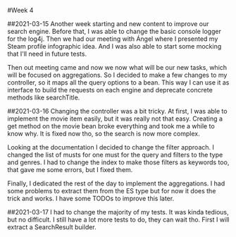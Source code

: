 #Week 4

##2021-03-15
Another week starting and new content to improve our search engine.
Before that, I was able to change the basic console logger for the log4j.
Then we had our meeting with Ángel where I presented my Steam profile infographic idea.
And I was also able to start some mocking that I'll need in future tests.

Then out meeting came and now we now what will be our new tasks, which will be focused on aggregations.
So I decided to make a few changes to my controller, so it maps all the query options to a bean.
This way I can use it as interface to build the requests on each engine and deprecate concrete methods like searchTitle.

##2021-03-16
Changing the controller was a bit tricky. 
At first, I was able to implement the movie item easily, but it was really not that easy.
Creating a get method on the movie bean broke everything and took me a while to know why.
It is fixed now tho, so the search is now more complex.

Looking at the documentation I decided to change the filter approach.
I changed the list of musts for one must for the query and filters to the type and genres.
I had to change the index to make those filters as keywords too, that gave me some errors, but I fixed them.

Finally, I dedicated the rest of the day to implement the aggregations.
I had some problems to extract them from the ES type but for now it does the trick and works.
I have some TODOs to improve this later.

##2021-03-17
I had to change the majority of my tests. It was kinda tedious, but no difficult.
I still have a lot more tests to do, they can wait tho. First I will extract a SearchResult builder.